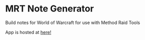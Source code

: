 # MRT Note Generator

Build notes for World of Warcraft for use with Method Raid Tools

App is hosted at [here!](https://matthewkirby.github.io/MRTNoteBuilder/)